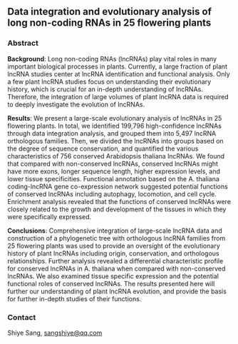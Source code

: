 ## Data integration and evolutionary analysis of long non-coding RNAs in 25 flowering plants

### Abstract
**Background**: Long non-coding RNAs (lncRNAs) play vital roles in many important biological processes in plants. Currently, a large fraction of plant lncRNA studies center at lncRNA identification and functional analysis. Only a few plant lncRNA studies focus on understanding their evolutionary history, which is crucial for an in-depth understanding of lncRNAs. Therefore, the integration of large volumes of plant lncRNA data is required to deeply investigate the evolution of lncRNAs.

**Results**: We present a large-scale evolutionary analysis of lncRNAs in 25 flowering plants. In total, we identified 199,796 high-confidence lncRNAs through data integration analysis, and grouped them into 5,497 lncRNA orthologous families. Then, we divided the lncRNAs into groups based on the degree of sequence conservation, and quantified the various characteristics of 756 conserved Arabidopsis thaliana lncRNAs. We found that compared with non-conserved lncRNAs, conserved lncRNAs might have more exons, longer sequence length, higher expression levels, and lower tissue specificities. Functional annotation based on the A. thaliana coding-lncRNA gene co-expression network suggested potential functions of conserved lncRNAs including autophagy, locomotion, and cell cycle. Enrichment analysis revealed that the functions of conserved lncRNAs were closely related to the growth and development of the tissues in which they were specifically expressed.

**Conclusions**: Comprehensive integration of large-scale lncRNA data and construction of a phylogenetic tree with orthologous lncRNA families from 25 flowering plants was used to provide an oversight of the evolutionary history of plant lncRNAs including origin, conservation, and orthologous relationships. Further analysis revealed a differential characteristic profile for conserved lncRNAs in A. thaliana when compared with non-conserved lncRNAs. We also examined tissue specific expression and the potential functional roles of conserved lncRNAs. The results presented here will further our understanding of plant lncRNA evolution, and provide the basis for further in-depth studies of their functions.

### Contact
Shiye Sang, sangshiye@qq.com
